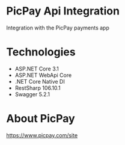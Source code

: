 # PicPay Api Integration
Integration with the PicPay payments app

# Technologies
- ASP.NET Core 3.1</br>
- ASP.NET WebApi Core</br>
- .NET Core Native DI</br>
- RestSharp 106.10.1</br>
- Swagger 5.2.1</br>

# About PicPay
https://www.picpay.com/site




